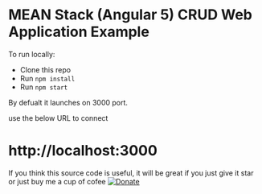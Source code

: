 # MEAN Stack (Angular 5) CRUD Web Application Example


To run locally:

* Clone this repo
* Run `npm install`
* Run `npm start`

By defualt it launches on 3000 port.

use the below URL to connect
# http://localhost:3000

If you think this source code is useful, it will be great if you just give it star or just buy me a cup of cofee [![Donate](https://img.shields.io/badge/Donate-PayPal-green.svg)](https://www.paypal.com/cgi-bin/webscr?cmd=_s-xclick&hosted_button_id=Q5WK24UVWUGBN)
